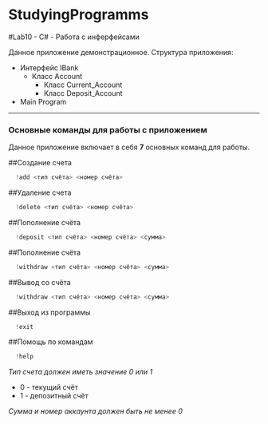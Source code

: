 # StudyingProgramms
#Lab10 -  C# - Работа с инферфейсами

Данное приложение демонстрационное.
Структура приложения:
- Интерфейс  IBank
    - Класс Account
        - Класс Current_Account
        - Класс Deposit_Account
- Main Program
--- 
### Основные команды для работы с приложением
Данное приложение включает в себя **7** основных команд для работы.

##Создание счета
  ```csharp 
    !add <тип счёта> <номер счёта>
  ```

##Удаление счета
  ```csharp 
    !delete <тип счёта> <номер счёта>
  ```

##Пополнение счёта
  ```csharp 
    !deposit <тип счёта> <номер счёта> <сумма>
  ```

##Пополнение счёта
  ```csharp 
    !withdraw <тип счёта> <номер счёта> <сумма>
  ```

##Вывод со счёта
  ```csharp 
    !withdraw <тип счёта> <номер счёта> <сумма>
  ```

##Выход из программы
  ```csharp 
    !exit
  ```

##Помощь по командам
  ```csharp 
    !help
  ```

*Тип счета должен иметь значение 0 или 1*
- 0 - текущий счёт
- 1 - депозитный счёт

*Сумма и номер аккаунта должен быть не менее 0*











    
